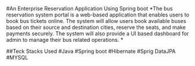 #An Enterprise Reservation Application Using Spring boot
*The bus reservation system portal is a web-based application that enables users to book bus tickets online. The system will allow users book available buses based on their source and destination cities, reserve the seats, and make payments securely. The system will also provide a UI based dashboard for admin to manage their bus related operations. *

##Teck Stacks Used
#Java
#Spring boot 
#Hibernate
#Sprig DataJPA
#MYSQL
